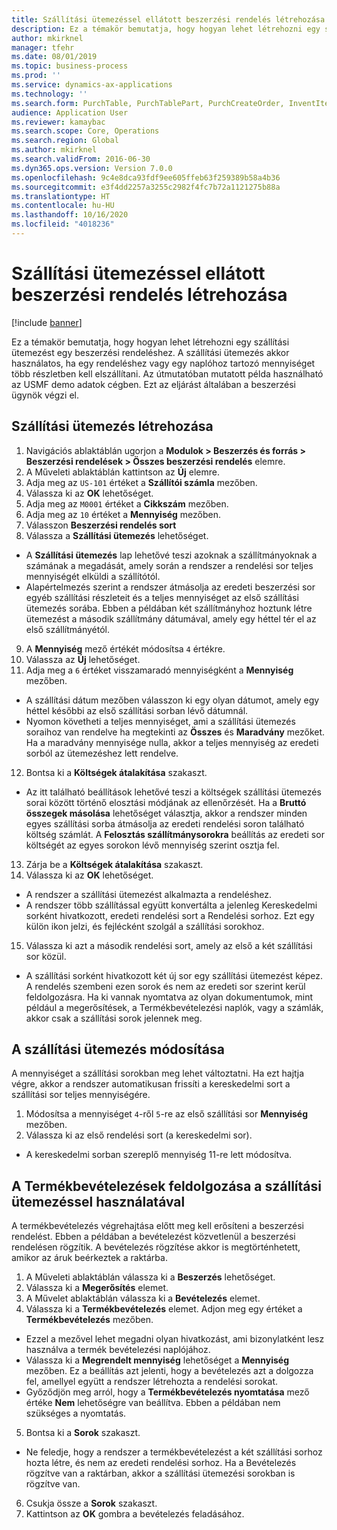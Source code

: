 ```yaml
---
title: Szállítási ütemezéssel ellátott beszerzési rendelés létrehozása
description: Ez a témakör bemutatja, hogy hogyan lehet létrehozni egy szállítási ütemezést egy beszerzési rendeléshez.
author: mkirknel
manager: tfehr
ms.date: 08/01/2019
ms.topic: business-process
ms.prod: ''
ms.service: dynamics-ax-applications
ms.technology: ''
ms.search.form: PurchTable, PurchTablePart, PurchCreateOrder, InventItemIdLookupPurchase, PurchDeliverySchedule, PurchEditLines
audience: Application User
ms.reviewer: kamaybac
ms.search.scope: Core, Operations
ms.search.region: Global
ms.author: mkirknel
ms.search.validFrom: 2016-06-30
ms.dyn365.ops.version: Version 7.0.0
ms.openlocfilehash: 9c4e8dca93fdf9ee605ffeb63f259389b58a4b36
ms.sourcegitcommit: e3f4dd2257a3255c2982f4fc7b72a1121275b88a
ms.translationtype: HT
ms.contentlocale: hu-HU
ms.lasthandoff: 10/16/2020
ms.locfileid: "4018236"
---
```

# <a name="create-a-purchase-order-with-a-delivery-schedule"></a>Szállítási ütemezéssel ellátott beszerzési rendelés létrehozása

[!include [banner](../../includes/banner.md)]

Ez a témakör bemutatja, hogy hogyan lehet létrehozni egy szállítási ütemezést egy beszerzési rendeléshez. A szállítási ütemezés akkor használatos, ha egy rendeléshez vagy egy naplóhoz tartozó mennyiséget több részletben kell elszállítani. Az útmutatóban mutatott példa használható az USMF demo adatok cégben. Ezt az eljárást általában a beszerzési ügynök végzi el.

## <a name="create-a-delivery-schedule"></a>Szállítási ütemezés létrehozása
1. Navigációs ablaktáblán ugorjon a **Modulok > Beszerzés és forrás > Beszerzési rendelések > Összes beszerzési rendelés** elemre.
2. A Műveleti ablaktáblán kattintson az **Új** elemre.
3. Adja meg az `US-101` értéket a **Szállítói számla** mezőben.
4. Válassza ki az **OK** lehetőséget.
5. Adja meg az `M0001` értéket a **Cikkszám** mezőben.
6. Adja meg az `10` értéket a **Mennyiség** mezőben.
7. Válasszon **Beszerzési rendelés sort**
8. Válassza a **Szállítási ütemezés** lehetőséget.
- A **Szállítási ütemezés** lap lehetővé teszi azoknak a szállítmányoknak a számának a megadását, amely során a rendszer a rendelési sor teljes mennyiségét elküldi a szállítótól.  
- Alapértelmezés szerint a rendszer átmásolja az eredeti beszerzési sor egyéb szállítási részleteit és a teljes mennyiséget az első szállítási ütemezés sorába. Ebben a példában két szállítmányhoz hoztunk létre ütemezést a második szállítmány dátumával, amely egy héttel tér el az első szállítmányétól.  
9. A **Mennyiség** mező értékét módosítsa `4` értékre.
10. Válassza az **Új** lehetőséget.
11. Adja meg a `6` értéket visszamaradó mennyiségként a **Mennyiség** mezőben.
- A szállítási dátum mezőben válasszon ki egy olyan dátumot, amely egy héttel későbbi az első szállítási sorban lévő dátumnál.  
- Nyomon követheti a teljes mennyiséget, ami a szállítási ütemezés soraihoz van rendelve ha megtekinti az **Összes** és **Maradvány** mezőket. Ha a maradvány mennyisége nulla, akkor a teljes mennyiség az eredeti sorból az ütemezéshez lett rendelve.  
12. Bontsa ki a **Költségek átalakítása** szakaszt.
- Az itt található beállítások lehetővé teszi a költségek szállítási ütemezés sorai között történő elosztási módjának az ellenőrzését. Ha a **Bruttó összegek másolása** lehetőséget választja, akkor a rendszer minden egyes szállítási sorba átmásolja az eredeti rendelési soron található költség számlát. A **Felosztás szállítmánysorokra** beállítás az eredeti sor költségét az egyes sorokon lévő mennyiség szerint osztja fel.  
13. Zárja be a **Költségek átalakítása** szakaszt.
14. Válassza ki az **OK** lehetőséget.
- A rendszer a szállítási ütemezést alkalmazta a rendeléshez.  
- A rendszer több szállítással együtt konvertálta a jelenleg Kereskedelmi sorként hivatkozott, eredeti rendelési sort a Rendelési sorhoz. Ezt egy külön ikon jelzi, és fejlécként szolgál a szállítási sorokhoz.  
15. Válassza ki azt a második rendelési sort, amely az első a két szállítási sor közül.
- A szállítási sorként hivatkozott két új sor egy szállítási ütemezést képez. A rendelés szembeni ezen sorok és nem az eredeti sor szerint kerül feldolgozásra. Ha ki vannak nyomtatva az olyan dokumentumok, mint például a megerősítések, a Termékbevételezési naplók, vagy a számlák, akkor csak a szállítási sorok jelennek meg.  

## <a name="change-the-delivery-schedule"></a>A szállítási ütemezés módosítása
A mennyiséget a szállítási sorokban meg lehet változtatni. Ha ezt hajtja végre, akkor a rendszer automatikusan frissíti a kereskedelmi sort a szállítási sor teljes mennyiségére.  
1. Módosítsa a mennyiséget `4`-ről `5`-re az első szállítási sor **Mennyiség** mezőben.
2. Válassza ki az első rendelési sort (a kereskedelmi sor).  
- A kereskedelmi sorban szereplő mennyiség 11-re lett módosítva.  

## <a name="process-product-receipt-using-delivery-schedules"></a>A Termékbevételezések feldolgozása a szállítási ütemezéssel használatával
A termékbevételezés végrehajtása előtt meg kell erősíteni a beszerzési rendelést. Ebben a példában a bevételezést közvetlenül a beszerzési rendelésen rögzítik. A bevételezés rögzítése akkor is megtörténhetett, amikor az áruk beérkeztek a raktárba.  
1. A Műveleti ablaktáblán válassza ki a **Beszerzés** lehetőséget.
2. Válassza ki a **Megerősítés** elemet.
3. A Művelet ablaktáblán válassza ki a **Bevételezés** elemet.
4. Válassza ki a **Termékbevételezés** elemet. Adjon meg egy értéket a **Termékbevételezés** mezőben.
- Ezzel a mezővel lehet megadni olyan hivatkozást, ami bizonylatként lesz használva a termék bevételezési naplójához.  
- Válassza ki a **Megrendelt mennyiség** lehetőséget a **Mennyiség** mezőben. Ez a beállítás azt jelenti, hogy a bevételezés azt a dolgozza fel, amellyel együtt a rendszer létrehozta a rendelési sorokat.  
- Győződjön meg arról, hogy a **Termékbevételezés nyomtatása** mező értéke **Nem** lehetőségre van beállítva. Ebben a példában nem szükséges a nyomtatás.  
5. Bontsa ki a **Sorok** szakaszt.
- Ne feledje, hogy a rendszer a termékbevételezést a két szállítási sorhoz hozta létre, és nem az eredeti rendelési sorhoz. Ha a Bevételezés rögzítve van a raktárban, akkor a szállítási ütemezési sorokban is rögzítve van.  
6. Csukja össze a **Sorok** szakaszt.
7. Kattintson az **OK** gombra a bevételezés feladásához.

